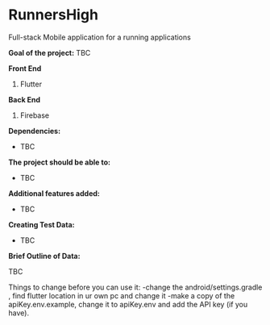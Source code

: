 # RunnersHigh
Full-stack Mobile application for a running applications

**Goal of the project:** 
TBC

**Front End** 
1. Flutter

**Back End** 
1. Firebase
   
**Dependencies:**
  * TBC
 
    
**The project should be able to:**
  * TBC
    
**Additional features added:**
  * TBC

**Creating Test Data:**
  * TBC
    
**Brief Outline of Data:** 

TBC

Things to change before you can use it:
-change the android/settings.gradle , find flutter location in ur own pc and change it
-make a copy of the apiKey.env.example, change it to apiKey.env and add the API key (if you have).
    

